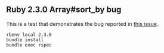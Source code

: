 ## Ruby 2.3.0 Array#sort_by bug

This is a test that demonstrates the bug reported in [this issue](https://bugs.ruby-lang.org/issues/11907).

```
rbenv local 2.3.0
bundle install
bundle exec rspec
```
